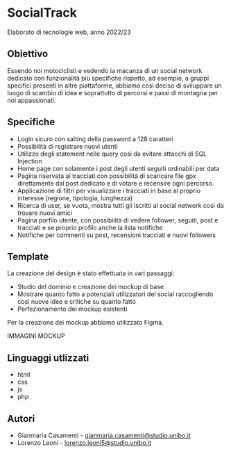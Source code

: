 # SocialTrack
Elaborato di tecnologie web, anno 2022/23

## Obiettivo 
Essendo noi motociclisti e vedendo la macanza di un social network dedicato con funzionalità più specifiche rispetto, ad esempio, a gruppi specifici presenti in altre piattaforme, abbiamo così deciso di sviluppare un luogo di scambio di idea e soprattutto di percorsi e passi di montagna per noi appassionati.

## Specifiche
- Login sicuro con salting della password a 128 caratteri
- Possibilità di registrare nuovi utenti
- Utilizzo degli statement nelle query così da evitare attacchi di SQL Injection
- Home page con  solamente i post degli utenti seguiti ordinabili per data 
- Pagina riservata ai tracciati con possibilità di scaricare file gpx direttamente dal post dedicato e di votare e recensire ogni percorso.
- Applicazione di filtri per visualizzare i tracciati in base al proprio interesse (regione, tipologia, lunghezza)
- Ricerca di user, se vuota, mostra tutti gli iscritti al social network così da trovare nuovi amici
- Pagina porfilo utente, con possibilità di vedere follower, seguiti, post e tracciati e se proprio profilo anche la lista notifiche
- Notifiche per commenti su post, recensioni tracciati e nuovi followers

## Template
La creazione del design è stato effettuata in vari passaggi:
- Studio del dominio e creazione dei mockup di base
- Mostrare quanto fatto a potenziali utilizzatori del social raccogliendo così nuove idee e critiche su quanto fatto
- Perfezionamento dei mockup esistenti

Per la creazione dei mockup abbiamo utilizzato Figma.

IMMAGINI MOCKUP

## Linguaggi utlizzati
- html
- css
- js
- php

## Autori
- Gianmaria Casamenti - gianmaria.casamenti@studio.unibo.it
- Lorenzo Leoni - lorenzo.leoni5@studio.unibo.it

